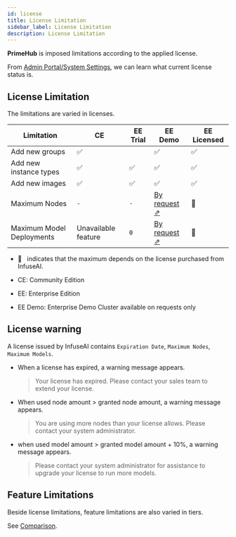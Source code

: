 ```yaml
---
id: license
title: License Limitation
sidebar_label: License Limitation
description: License Limitation 
---
```



**PrimeHub** is imposed limitations according to the applied license.

From [Admin Portal/System Settings](guide_manual/admin-system), we can learn what current license status is.

## License Limitation

The limitations are varied in licenses.

| Limitation | CE |  EE Trial | EE Demo | EE Licensed |
|------------|------|-----|------|---------|
| Add new groups|✅ ️ | |✅️ | ✅️ |
| Add new instance types| ✅️ | ✅️ | ✅️ | ✅️ |
| Add new images| ✅ | ✅ ️ |✅️ | ✅️ |
| Maximum Nodes|`-`|`-`| [By request &neArr;](https://docs.google.com/forms/d/e/1FAIpQLSe_Z8JfIbYnvhOampGN_XXle4d3GVX04E8evnNI_Py3abth-A/viewform) |🌟|
| Maximum Model Deployments|Unavailable feature|`0`|[By request &neArr;](https://docs.google.com/forms/d/e/1FAIpQLSe_Z8JfIbYnvhOampGN_XXle4d3GVX04E8evnNI_Py3abth-A/viewform)  |🌟|

+ 🌟  &NonBreakingSpace; indicates that the maximum depends on the license purchased from InfuseAI.

+ CE: Community Edition

+ EE: Enterprise Edition

+ EE Demo: Enterprise Demo Cluster available on requests only


## License warning

A license issued by InfuseAI contains `Expiration Date`, `Maximum Nodes`, `Maximum Models`.

+ When a license has expired, a warning message appears.

  >Your license has expired. Please contact your sales team to extend your license.

+ When used node amount > granted node amount, a warning message appears.

  > You are using more nodes than your license allows. Please contact your system administrator.

+ when used model amount > granted model amount + 10%, a warning message appears.

  >Please contact your system administrator for assistance to upgrade your license to run more models.

## Feature Limitations

Beside license limitations, feature limitations are also varied in tiers.

See [Comparison](comparison).
